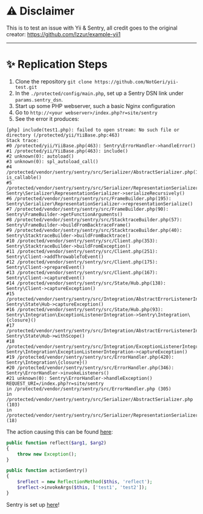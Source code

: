 # ⚠ Disclaimer

This is to test an issue with Yii & Sentry, all credit goes to the original creator: https://github.com/Izzur/example-yii1 

---

# ✨ Replication Steps
1. Clone the repository `git clone https://github.com/NotGeri/yii-test.git`
2. In the `./protected/config/main.php`, set up a Sentry DSN link under `params.sentry_dsn`.
3. Start up some PHP webserver, such a basic Nginx configuration
4. Go to `http://<your webserver>/index.php?r=site/sentry`
5. See the error it produces:

```
[php] include(test1.php): failed to open stream: No such file or directory (/protected/yii/YiiBase.php:463)               
Stack trace:                                                                                                                                                                  
#0 /protected/yii/YiiBase.php(463): Sentry\ErrorHandler->handleError()                                                                                
#1 /protected/yii/YiiBase.php(463): include()                                                                                                         
#2 unknown(0): autoload()                                                                                                                                                     
#3 unknown(0): spl_autoload_call()                                                                                                                                            
#4 /protected/vendor/sentry/sentry/src/Serializer/AbstractSerializer.php(103): is_callable()                                                          
#5 /protected/vendor/sentry/sentry/src/Serializer/RepresentationSerializer.php(18): Sentry\Serializer\RepresentationSerializer->serializeRecursively()
#6 /protected/vendor/sentry/sentry/src/FrameBuilder.php(195): Sentry\Serializer\RepresentationSerializer->representationSerialize()                   
#7 /protected/vendor/sentry/sentry/src/FrameBuilder.php(90): Sentry\FrameBuilder->getFunctionArguments()
#8 /protected/vendor/sentry/sentry/src/StacktraceBuilder.php(57): Sentry\FrameBuilder->buildFromBacktraceFrame()
#9 /protected/vendor/sentry/sentry/src/StacktraceBuilder.php(40): Sentry\StacktraceBuilder->buildFromBacktrace()
#10 /protected/vendor/sentry/sentry/src/Client.php(353): Sentry\StacktraceBuilder->buildFromException()
#11 /protected/vendor/sentry/sentry/src/Client.php(251): Sentry\Client->addThrowableToEvent()
#12 /protected/vendor/sentry/sentry/src/Client.php(175): Sentry\Client->prepareEvent()
#13 /protected/vendor/sentry/sentry/src/Client.php(167): Sentry\Client->captureEvent()
#14 /protected/vendor/sentry/sentry/src/State/Hub.php(138): Sentry\Client->captureException()
#15 /protected/vendor/sentry/sentry/src/Integration/AbstractErrorListenerIntegration.php(25): Sentry\State\Hub->captureException()
#16 /protected/vendor/sentry/sentry/src/State/Hub.php(93): Sentry\Integration\ExceptionListenerIntegration->Sentry\Integration\{closure}()
#17 /protected/vendor/sentry/sentry/src/Integration/AbstractErrorListenerIntegration.php(26): Sentry\State\Hub->withScope()
#18 /protected/vendor/sentry/sentry/src/Integration/ExceptionListenerIntegration.php(32): Sentry\Integration\ExceptionListenerIntegration->captureException()
#19 /protected/vendor/sentry/sentry/src/ErrorHandler.php(420): Sentry\Integration\{closure}()
#20 /protected/vendor/sentry/sentry/src/ErrorHandler.php(346): Sentry\ErrorHandler->invokeListeners()
#21 unknown(0): Sentry\ErrorHandler->handleException()
REQUEST_URI=/index.php?r=site/sentry
in /protected/vendor/sentry/sentry/src/ErrorHandler.php (305)
in /protected/vendor/sentry/sentry/src/Serializer/AbstractSerializer.php (103)
in /protected/vendor/sentry/sentry/src/Serializer/RepresentationSerializer.php (18)
```

The action causing this can be found [here](https://github.com/NotGeri/yii-test/tree/master/protected/controllers/SiteController.php#L40):

```php
public function reflect($arg1, $arg2)
{
    throw new Exception();
}

public function actionSentry()
{
    $reflect = new ReflectionMethod($this, 'reflect');
    $reflect->invokeArgs($this, ['test1', 'test2']);
}
```

Sentry is set up [here](https://github.com/NotGeri/yii-test/tree/master/protected/components/CustomSentry.php)!
